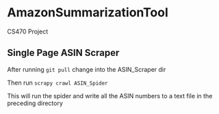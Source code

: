 # AmazonSummarizationTool

CS470 Project

## Single Page ASIN Scraper
After running `git pull` change into the ASIN_Scraper dir

Then run `scrapy crawl ASIN_Spider`

This will run the spider and write all the ASIN numbers to a text file in the preceding directory

